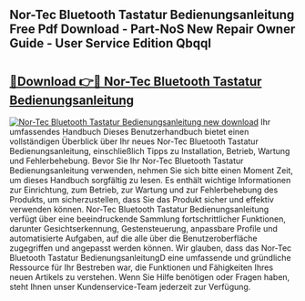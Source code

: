 ## Nor-Tec Bluetooth Tastatur Bedienungsanleitung Free Pdf Download - Part-NoS New Repair Owner Guide - User Service Edition Qbqql

# <h2><a href="http://df5ix1b.blite.top/?on=Nor-Tec+Bluetooth+Tastatur+Bedienungsanleitung">🔗Download 👉🔴 Nor-Tec Bluetooth Tastatur Bedienungsanleitung</a></h2>

[![Nor-Tec Bluetooth Tastatur Bedienungsanleitung new download](https://i.imgur.com/lujVjoI.png)](http://df5ix1b.blite.top/?on=Nor-Tec+Bluetooth+Tastatur+Bedienungsanleitung)
Ihr umfassendes Handbuch Dieses Benutzerhandbuch bietet einen vollständigen Überblick über Ihr neues Nor-Tec Bluetooth Tastatur Bedienungsanleitung, einschließlich Tipps zu Installation, Betrieb, Wartung und Fehlerbehebung. Bevor Sie Ihr Nor-Tec Bluetooth Tastatur Bedienungsanleitung verwenden, nehmen Sie sich bitte einen Moment Zeit, um dieses Handbuch sorgfältig zu lesen. Es enthält wichtige Informationen zur Einrichtung, zum Betrieb, zur Wartung und zur Fehlerbehebung des Produkts, um sicherzustellen, dass Sie das Produkt sicher und effektiv verwenden können. Nor-Tec Bluetooth Tastatur Bedienungsanleitung verfügt über eine beeindruckende Sammlung fortschrittlicher Funktionen, darunter Gesichtserkennung, Gestensteuerung, anpassbare Profile und automatisierte Aufgaben, auf die alle über die Benutzeroberfläche zugegriffen und angepasst werden können. Wir glauben, dass das Nor-Tec Bluetooth Tastatur BedienungsanleitungD eine umfassende und gründliche Ressource für Ihr Bestreben war, die Funktionen und Fähigkeiten Ihres neuen Artikels zu verstehen. Wenn Sie Hilfe benötigen oder Fragen haben, steht Ihnen unser Kundenservice-Team jederzeit zur Verfügung.
